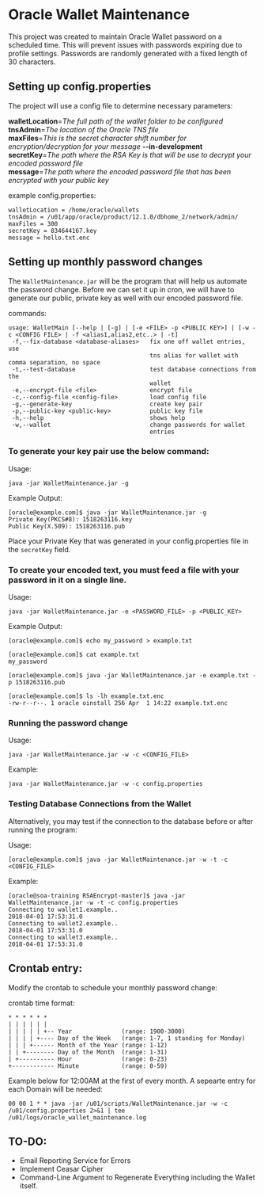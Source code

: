 # Oracle Wallet Maintenance

This project was created to maintain Oracle Wallet password on a scheduled time. This will prevent issues with passwords expiring due to profile settings. Passwords are randomly generated with a fixed length of 30 characters.

## Setting up config.properties

The project will use a config file to determine necessary parameters:

**walletLocation**=*The full path of the wallet folder to be configured*  
**tnsAdmin**=*The location of the Oracle TNS file*  
**maxFiles**=*This is the secret character shift number for encryption/decryption for your message* **--in-development**  
**secretKey**=*The path where the RSA Key is that will be use to decrypt your encoded password file*  
**message**=*The path where the encoded password file that has been encrypted with your public key*  

example config.properties:
```
walletLocation = /home/oracle/wallets
tnsAdmin = /u01/app/oracle/product/12.1.0/dbhome_2/network/admin/
maxFiles = 300
secretKey = 834644167.key
message = hello.txt.enc
```

## Setting up monthly password changes

The `WalletMaintenance.jar` will be the program that will help us automate the password change. Before we can set it up in cron, we will have to generate our public, private key as well with our encoded password file.

commands:
```
usage: WalletMain [--help | [-g] | [-e <FILE> -p <PUBLIC KEY>] | [-w -c <CONFIG FILE> | -f <alias1,alias2,etc..> | -t]
 -f,--fix-database <database-aliases>   fix one off wallet entries, use
                                        tns alias for wallet with comma separation, no space
 -t,--test-database                     test database connections from the
                                        wallet
 -e,--encrypt-file <file>               encrypt file
 -c,--config-file <config-file>         load config file
 -g,--generate-key                      create key pair
 -p,--public-key <public-key>           public key file
 -h,--help                              shows help
 -w,--wallet                            change passwords for wallet
                                        entries
```

### To generate your key pair use the below command:

Usage: 
```
java -jar WalletMaintenance.jar -g
```

Example Output:
```
[oracle@example.com]$ java -jar WalletMaintenance.jar -g
Private Key(PKCS#8): 1518263116.key
Public Key(X.509): 1518263116.pub
```

Place your Private Key that was generated in your config.properties file in the `secretKey` field.

### To create your encoded text, you must feed a file with your password in it on a single line.
Usage:
```
java -jar WalletMaintenance.jar -e <PASSWORD_FILE> -p <PUBLIC_KEY>
```
Example Output:
```
[oracle@example.com]$ echo my_password > example.txt

[oracle@example.com]$ cat example.txt
my_password

[oracle@example.com]$ java -jar WalletMaintenance.jar -e example.txt -p 1518263116.pub

[oracle@example.com]$ ls -lh example.txt.enc
-rw-r--r--. 1 oracle oinstall 256 Apr  1 14:22 example.txt.enc
```

### Running the password change

Usage:
```
java -jar WalletMaintenance.jar -w -c <CONFIG_FILE>
```

Example:
```
java -jar WalletMaintenance.jar -w -c config.properties
```

### Testing Database Connections from the Wallet

Alternatively, you may test if the connection to the database before or after running the program:

Usage:
```
[oracle@example.com]$ java -jar WalletMaintenance.jar -w -t -c <CONFIG_FILE>
```

Example:
```
[oracle@soa-training RSAEncrypt-master]$ java -jar WalletMaintenance.jar -w -t -c config.properties
Connecting to wallet1.example..
2018-04-01 17:53:31.0
Connecting to wallet2.example..
2018-04-01 17:53:31.0
Connecting to wallet3.example..
2018-04-01 17:53:31.0
```

## Crontab entry:

Modify the crontab to schedule your monthly password change:

crontab time format:
```
* * * * * *
| | | | | | 
| | | | | +-- Year              (range: 1900-3000)
| | | | +---- Day of the Week   (range: 1-7, 1 standing for Monday)
| | | +------ Month of the Year (range: 1-12)
| | +-------- Day of the Month  (range: 1-31)
| +---------- Hour              (range: 0-23)
+------------ Minute            (range: 0-59)
```

Example below for 12:00AM at the first of every month. A sepearte entry for each Domain will be needed:
```
00 00 1 * * java -jar /u01/scripts/WalletMaintenance.jar -w -c /u01/config.properties 2>&1 | tee /u01/logs/oracle_wallet_maintenance.log
```


## TO-DO:
+ Email Reporting Service for Errors
+ Implement Ceasar Cipher
+ Command-Line Argument to Regenerate Everything including the Wallet itself.
